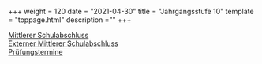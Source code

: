 +++
weight = 120
date = "2021-04-30"
title = "Jahrgangsstufe 10"
template = "toppage.html"
description =""
+++

[Mittlerer Schulabschluss](/schullebenseiten/mittlerer-schulabschluss)    
[Externer Mittlerer Schulabschluss](/schullebenseiten/mittlerer-schulabschluss)    
[Prüfungstermine](/schullebenseiten/prufungstermine/#mittlerer-schulabschluss)